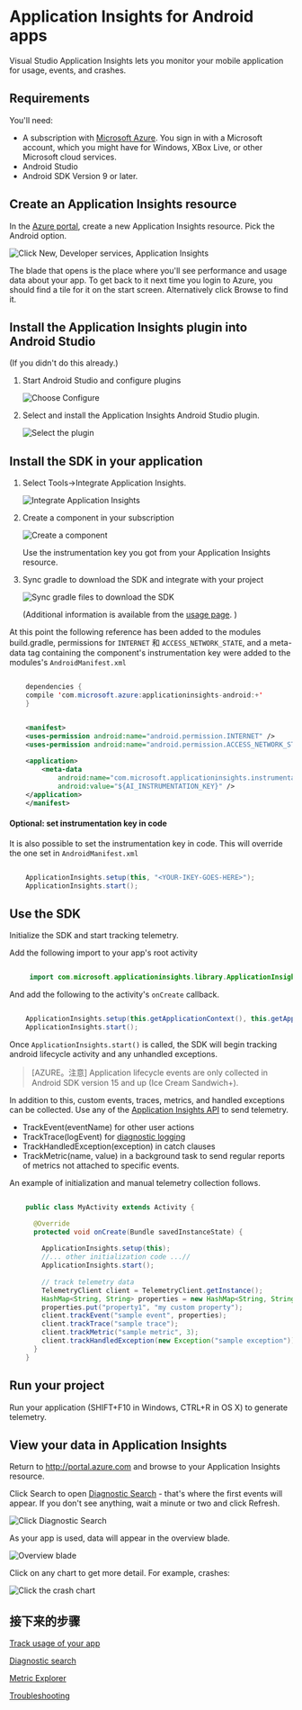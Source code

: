 <properties 
    pageTitle="Application Insights for Android apps" 
    description="Analyze usage and performance of your Android app with Application Insights." 
    services="application-insights" 
    documentationCenter="android"
    authors="alancameronwills" 
    manager="ronmart"/>

<tags 
    ms.service="application-insights" 
    ms.workload="mobile" 
    ms.tgt_pltfrm="mobile-android" 
    ms.devlang="na" 
    ms.topic="article" 
	ms.date="04/28/2015" 
    ms.author="awills"/>

# Application Insights for Android apps

Visual Studio Application Insights lets you monitor your mobile application for usage, events, and crashes.

## Requirements

You'll need:

* A subscription with [Microsoft Azure](http://azure.com). You sign in with a Microsoft account, which you might have for Windows, XBox Live, or other Microsoft cloud services.
* Android Studio
* Android SDK Version 9 or later.

## Create an Application Insights resource

In the [Azure portal][portal], create a new Application Insights resource. Pick the Android option.

![Click New, Developer services, Application Insights](./media/app-insights-android/11-new.png)

The blade that opens is the place where you'll see performance and usage data about your app. To get back to it next time you login to Azure, you should find a tile for it on the start screen. Alternatively click Browse to find it.

## Install the Application Insights plugin into Android Studio

(If you didn't do this already.)

1.  Start Android Studio and configure plugins

    ![Choose Configure](./media/app-insights-android/01-configure.png)

2.  Select and install the Application Insights Android Studio plugin.

    ![Select the plugin](./media/app-insights-android/03-select-plugin.png)

## <a name="sdk"></a>Install the SDK in your application


1.  Select Tools->Integrate Application Insights.

    ![Integrate Application Insights](./media/app-insights-android/04-tools-integrate.png)
    
3.  Create a component in your subscription

    ![Create a component](./media/app-insights-android/07-create-component.png)

    Use the instrumentation key you got from your Application Insights resource.

4.  Sync gradle to download the SDK and integrate with your project

    ![Sync gradle files to download the SDK](./media/app-insights-android/08-successful-integration.png)
    
    (Additional information is available from the [usage page](http://go.microsoft.com/fwlink/?LinkID=533220). )
    
At this point the following reference has been added to the modules build.gradle, permissions for `INTERNET` 和 `ACCESS_NETWORK_STATE`, and a meta-data tag containing the component's instrumentation key were added to the modules's `AndroidManifest.xml`

```java

    dependencies {
    compile 'com.microsoft.azure:applicationinsights-android:+'
    }
```

```xml

    <manifest>
    <uses-permission android:name="android.permission.INTERNET" />
    <uses-permission android:name="android.permission.ACCESS_NETWORK_STATE" />
    
    <application>
        <meta-data
            android:name="com.microsoft.applicationinsights.instrumentationKey"
            android:value="${AI_INSTRUMENTATION_KEY}" />
    </application>
    </manifest>
```

#### Optional: set instrumentation key in code

It is also possible to set the instrumentation key in code. This will override the one set in `AndroidManifest.xml`

```java

    ApplicationInsights.setup(this, "<YOUR-IKEY-GOES-HERE>");
    ApplicationInsights.start();
```


## Use the SDK

Initialize the SDK and start tracking telemetry.

Add the following import to your app's root activity 

```java

     import com.microsoft.applicationinsights.library.ApplicationInsights;
```

And add the following to the activity's `onCreate` callback.

```java

    ApplicationInsights.setup(this.getApplicationContext(), this.getApplication());
    ApplicationInsights.start();
```

Once `ApplicationInsights.start()` is called, the SDK will begin tracking android lifecycle activity and any unhandled exceptions. 

> [AZURE。注意] Application lifecycle events are only collected in Android SDK version 15 and up (Ice Cream Sandwich+).

In addition to this, custom events, traces, metrics, and handled exceptions can be collected. 
Use any of the [Application Insights API][api] to send telemetry. 

* TrackEvent(eventName) for other user actions
* TrackTrace(logEvent) for [diagnostic logging][diagnostic]
* TrackHandledException(exception) in catch clauses
* TrackMetric(name, value) in a background task to send regular reports of metrics not attached to specific events.

An example of initialization and manual telemetry collection follows.

```java

    public class MyActivity extends Activity {

      @Override
      protected void onCreate(Bundle savedInstanceState) {
        
        ApplicationInsights.setup(this);
        //... other initialization code ...//
        ApplicationInsights.start();
        
        // track telemetry data
        TelemetryClient client = TelemetryClient.getInstance();
        HashMap<String, String> properties = new HashMap<String, String>();
        properties.put("property1", "my custom property");
        client.trackEvent("sample event", properties);
        client.trackTrace("sample trace");
        client.trackMetric("sample metric", 3);
        client.trackHandledException(new Exception("sample exception"));
      }
    }
```

## <a name="run"></a> Run your project

Run your application (SHIFT+F10 in Windows, CTRL+R in OS X) to generate telemetry.

## View your data in Application Insights

Return to http://portal.azure.com and browse to your Application Insights resource.

Click Search to open [Diagnostic Search][diagnostic] - that's where the first events will appear. If you don't see anything, wait a minute or two and click Refresh.

![Click Diagnostic Search](./media/app-insights-android/21-search.png)

As your app is used, data will appear in the overview blade.

![Overview blade](./media/app-insights-android/22-oview.png)

Click on any chart to get more detail. For example, crashes:

![Click the crash chart](./media/app-insights-android/23-crashes.png)


## <a name="usage"></a>接下来的步骤

[Track usage of your app][track]

[Diagnostic search][diagnostic]

[Metric Explorer][metrics]

[Troubleshooting][qna]



<!--Link references-->

[api]: app-insights-api-custom-events-metrics.md
[diagnostic]: app-insights-diagnostic-search.md
[metrics]: app-insights-metrics-explorer.md
[portal]: http://portal.azure.com/
[qna]: app-insights-troubleshoot-faq.md
[track]: app-insights-custom-events-metrics-api.md

 